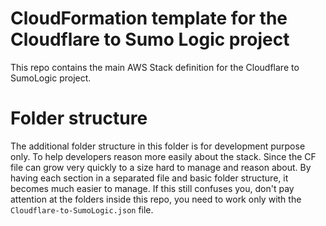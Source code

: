 # CloudFormation template for the Cloudflare to Sumo Logic project

This repo contains the main AWS Stack definition for the Cloudflare to SumoLogic project.

# Folder structure

The additional folder structure in this folder is for development purpose only. To help developers reason more easily about the stack. Since the CF file can grow very quickly to a size hard to manage and reason about. By having each section in a separated file and basic folder structure, it becomes much easier to manage. If this still confuses you, don't pay attention at the folders inside this repo, you need to work only with the `Cloudflare-to-SumoLogic.json` file.